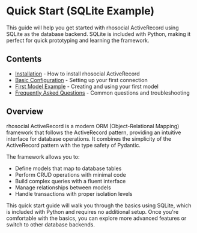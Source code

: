 # Quick Start (SQLite Example)

This guide will help you get started with rhosocial ActiveRecord using SQLite as the database backend. SQLite is included with Python, making it perfect for quick prototyping and learning the framework.

## Contents

- [Installation](installation.md) - How to install rhosocial ActiveRecord
- [Basic Configuration](basic_configuration.md) - Setting up your first connection
- [First Model Example](first_model_example.md) - Creating and using your first model
- [Frequently Asked Questions](faq.md) - Common questions and troubleshooting

## Overview

rhosocial ActiveRecord is a modern ORM (Object-Relational Mapping) framework that follows the ActiveRecord pattern, providing an intuitive interface for database operations. It combines the simplicity of the ActiveRecord pattern with the type safety of Pydantic.

The framework allows you to:

- Define models that map to database tables
- Perform CRUD operations with minimal code
- Build complex queries with a fluent interface
- Manage relationships between models
- Handle transactions with proper isolation levels

This quick start guide will walk you through the basics using SQLite, which is included with Python and requires no additional setup. Once you're comfortable with the basics, you can explore more advanced features or switch to other database backends.